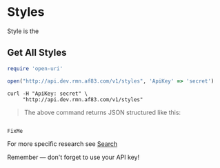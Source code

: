 # Styles

Style is the 

## Get All Styles

```ruby
require 'open-uri'

open("http://api.dev.rmn.af83.com/v1/styles", 'ApiKey' => 'secret')
```


```shell
curl -H "ApiKey: secret" \
     "http://api.dev.rmn.af83.com/v1/styles"
```

> The above command returns JSON structured like this:

```

FixMe
```

For more specific research see [Search](/?shell#search)

<aside class="success">
Remember — don't forget to use your API key!
</aside>